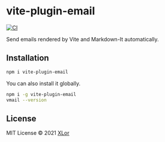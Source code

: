 # vite-plugin-email

[![CI](https://github.com/yjl9903/vite-plugin-email/actions/workflows/ci.yml/badge.svg)](https://github.com/yjl9903/vite-plugin-email/actions/workflows/ci.yml)

Send emails rendered by Vite and Markdown-It automatically.

## Installation

```bash
npm i vite-plugin-email
```

You can also install it globally.

```bash
npm i -g vite-plugin-email
vmail --version
```

## License

MIT License © 2021 [XLor](https://github.com/yjl9903)
